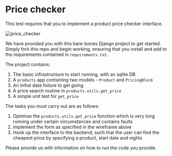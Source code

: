 # Price checker

This test requires that you to implement a product price checker interface.

![price_checker](https://user-images.githubusercontent.com/951477/33724379-36183f64-db67-11e7-9a6f-4728a36fb27b.jpg)

We have provided you with this bare-bones Django project to get started. Simply
fork this repo and begin working, ensuring that you install and add to the
requirements contained in `requirements.txt`.

The project contains:

1. The basic infrastructure to start running, with an sqlite DB
2. A `products` app containing two models - `Product` and `PricingBlock`
3. An initial data fixture to get going
4. A price search routine in `products.utils.get_price`
5. A simple unit test for `get_price`

The tasks you must carry out are as follows:

1. Optimise the `products.utils.get_price` function which is very long running
   under certain circumstances and contains faults
2. Implement the form as specified in the wireframe above
3. Hook up the interface to the backend, such that the user can find the
   cheapest price by specifying a product, start date and nights

Please provide us with information on how to run the code you provide.
